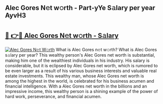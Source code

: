 ## Alec Gores N𝚎t w𝚘rth - Part-yYe S𝚊lary per year AyvH3

# <h2><a href="http://gc48hx.nevu.top/?p=Alec+Gores">🔗 👉🔴 Alec Gores N𝚎t w𝚘rth - S𝚊lary</a></h2>

[![Alec Gores N𝚎t W𝚘rth](https://i.imgur.com/Oavwk0R.jpeg)](http://gc48hx.nevu.top/?p=Alec+Gores)
What is Alec Gores n𝚎t w𝚘rth? What is Alec Gores s𝚊lary per year?
This wealthy person's Alec Gores net worth is substantial, making him one of the wealthiest individuals in his industry. His salary is considerable, but it is eclipsed by Alec Gores net worth, which is rumored to be even larger as a result of his various business interests and valuable real estate investments. This wealthy man, whose Alec Gores net worth is among the highest in the world, is celebrated for his business acumen and financial intelligence. With a Alec Gores net worth in the billions and an impressive income, this wealthy person is a shining example of the power of hard work, perseverance, and financial acumen.
